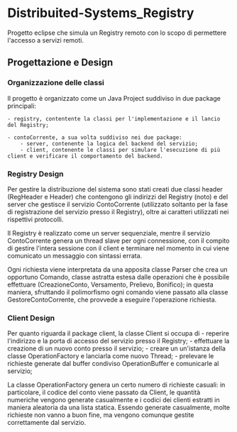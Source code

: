 # Distribuited-Systems_Registry
Progetto eclipse che simula un Registry remoto con lo scopo di permettere l'accesso a servizi remoti.

## Progettazione e Design

### Organizzazione delle classi
Il progetto è organizzato come un Java Project suddiviso in
due package principali:
	
	- registry, contentente la classi per l'implementazione e il lancio del Registry;

	- contoCorrente, a sua volta suddiviso nei due package:
		- server, contenente la logica del backend del servizio;
		- client, contenente le classi per simulare l'esecuzione di più client e verificare il comportamento del backend.

### Registry Design
Per gestire la distribuzione del sistema sono stati creati due classi header 
(RegHeader e Header) che contengono gli indirizzi del Registry (noto) e del server 
che gestisce il servizio ContoCorrente (utilizzato soltanto per la fase di 
registrazione del servizio presso il Registry), oltre ai caratteri utilizzati 
nei rispettivi protocolli.

Il Registry è realizzato come un server sequenziale, mentre il servizio 
ContoCorrente genera un thread slave per ogni connessione, con il compito 
di gestire l'intera sessione con il client e terminare nel momento in cui 
viene comunicato un messaggio con sintassi errata.

Ogni richiesta viene interpretata da una apposita classe Parser che crea 
un opportuno Comando, classe astratta estesa dalle operazioni che è possibile 
effettuare (CreazioneConto, Versamento, Prelievo, Bonifico); in questa 
maniera, sfruttando il polimorfismo ogni comando viene passato alla classe 
GestoreContoCorrente, che provvede a eseguire l'operazione richiesta.

### Client Design
Per quanto riguarda il package client, la classe Client si occupa di
	- reperire l'indirizzo e la porta di accesso del 
	  servizio presso il Registry;
	- effettuare la creazione di un nuovo conto presso il servizio;
	- creare un un'istanza della classe OperationFactory e lanciarla 
        come nuovo Thread;
	- prelevare le richieste generate dal buffer condiviso OperationBuffer 
	  e comunicarle al servizio;

La classe OperationFactory genera un certo numero di richieste casuali: 
in particolare, il codice del conto viene passato da Client, le quantità 
numeriche vengono generate casualmente e i codici dei clienti estratti in maniera 
aleatoria da una lista statica. Essendo generate casualmente, molte richieste 
non vanno a buon fine, ma vengono comunque gestite correttamente dal servizio.


